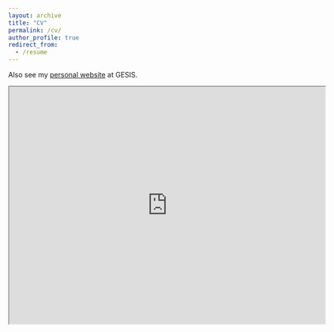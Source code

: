 ```yaml
---
layout: archive
title: "CV"
permalink: /cv/
author_profile: true
redirect_from:
  - /resume
---
```


Also see my [personal website](https://www.gesis.org/en/institute/staff/person/Theresa.Nutz) at GESIS.

<iframe src="https://gesisev-my.sharepoint.com/:b:/g/personal/theresa_nutz_gesis_org/EdQgKKYsWypFmptVEEMeJHMBqXalAoludldqzkm5Ay4r0A?e=cxs4P9" width="640" height="480" allow="autoplay"></iframe>
